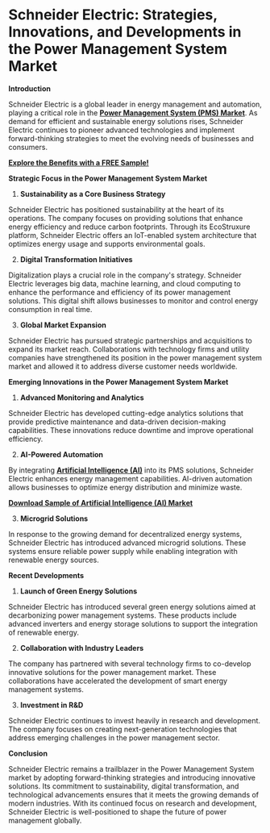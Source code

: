 # Schneider Electric: Strategies, Innovations, and Developments in the Power Management System Market

**Introduction**

Schneider Electric is a global leader in energy management and automation, playing a critical role in the **[Power Management System (PMS) Market](https://www.nextmsc.com/report/power-management-system-market)**. As demand for efficient and sustainable energy solutions rises, Schneider Electric continues to pioneer advanced technologies and implement forward-thinking strategies to meet the evolving needs of businesses and consumers.

**[Explore the Benefits with a FREE Sample!](https://www.nextmsc.com/power-management-system-market/request-sample)**

**Strategic Focus in the Power Management System Market**

1. **Sustainability as a Core Business Strategy**

Schneider Electric has positioned sustainability at the heart of its operations. The company focuses on providing solutions that enhance energy efficiency and reduce carbon footprints. Through its EcoStruxure platform, Schneider Electric offers an IoT-enabled system architecture that optimizes energy usage and supports environmental goals.

2. **Digital Transformation Initiatives**

Digitalization plays a crucial role in the company's strategy. Schneider Electric leverages big data, machine learning, and cloud computing to enhance the performance and efficiency of its power management solutions. This digital shift allows businesses to monitor and control energy consumption in real time.

3. **Global Market Expansion**

Schneider Electric has pursued strategic partnerships and acquisitions to expand its market reach. Collaborations with technology firms and utility companies have strengthened its position in the power management system market and allowed it to address diverse customer needs worldwide.

**Emerging Innovations in the Power Management System Market**

1. **Advanced Monitoring and Analytics**

Schneider Electric has developed cutting-edge analytics solutions that provide predictive maintenance and data-driven decision-making capabilities. These innovations reduce downtime and improve operational efficiency.

2. **AI-Powered Automation**

By integrating **[Artificial Intelligence (AI)](https://www.nextmsc.com/report/artificial-intelligence-market)** into its PMS solutions, Schneider Electric enhances energy management capabilities. AI-driven automation allows businesses to optimize energy distribution and minimize waste.

**[Download Sample of Artificial Intelligence (AI) Market](https://www.nextmsc.com/artificial-intelligence-market/request-sample)** 

3. **Microgrid Solutions**

In response to the growing demand for decentralized energy systems, Schneider Electric has introduced advanced microgrid solutions. These systems ensure reliable power supply while enabling integration with renewable energy sources.

**Recent Developments**

1. **Launch of Green Energy Solutions**

Schneider Electric has introduced several green energy solutions aimed at decarbonizing power management systems. These products include advanced inverters and energy storage solutions to support the integration of renewable energy.

2. **Collaboration with Industry Leaders**

The company has partnered with several technology firms to co-develop innovative solutions for the power management market. These collaborations have accelerated the development of smart energy management systems.

3. **Investment in R&D**

Schneider Electric continues to invest heavily in research and development. The company focuses on creating next-generation technologies that address emerging challenges in the power management sector.

**Conclusion**

Schneider Electric remains a trailblazer in the Power Management System market by adopting forward-thinking strategies and introducing innovative solutions. Its commitment to sustainability, digital transformation, and technological advancements ensures that it meets the growing demands of modern industries. With its continued focus on research and development, Schneider Electric is well-positioned to shape the future of power management globally.
